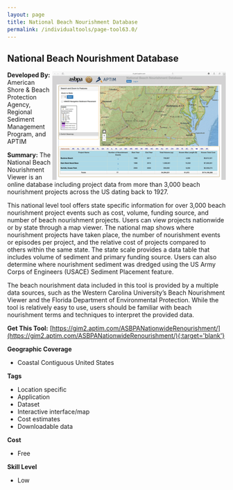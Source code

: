 ```yaml
---
layout: page
title: National Beach Nourishment Database
permalink: /individualtools/page-tool63.0/
---
```

## National Beach Nourishment Database

<img src="/images/scaled_250_400/TOOLID_63.0_ScreenCapture-1.png" style="max-height:250px;max-width:400;" align="right"/>

**Developed By:** American Shore & Beach Protection Agency, Regional Sediment Management Program, and APTIM

**Summary:** The National Beach Nourishment Viewer is an online database including project data from more than 3,000 beach nourishment projects across the US dating back to 1927.

This national level tool offers state specific information for over 3,000 beach nourishment project events such as cost, volume, funding source, and number of beach nourishment projects. Users can view projects nationwide or by state through a map viewer. The national map shows where nourishment projects have taken place, the number of nourishment events or episodes per project, and the relative cost of projects compared to others within the same state. The state scale provides a data table that includes volume of sediment and primary funding source. Users can also determine where nourishment sediment was dredged using the US Army Corps of Engineers (USACE) Sediment Placement feature. 

The beach nourishment data included in this tool is provided by a multiple data sources, such as the Western Carolina University’s Beach Nourishment Viewer and the Florida Department of Environmental Protection. While the tool is relatively easy to use, users should be familiar with beach nourishment terms and techniques to interpret the provided data.


**Get This Tool:** [https://gim2.aptim.com/ASBPANationwideRenourishment/](https://gim2.aptim.com/ASBPANationwideRenourishment/){:target='blank'}

**Geographic Coverage**

* Coastal Contiguous United States

**Tags**

*  Location specific
*  Application
*  Dataset
*  Interactive interface/map
*  Cost estimates
*  Downloadable data

**Cost**

* Free

**Skill Level**

* Low
